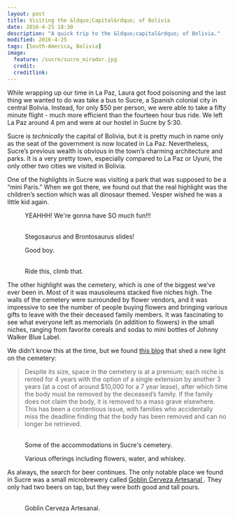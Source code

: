 ```yaml
---
layout: post
title: Visiting the &ldquo;Capital&rdquo; of Bolivia 
date: 2016-4-25 18:30
description: "A quick trip to the &ldquo;capital&rdquo; of Bolivia."
modified: 2016-4-25
tags: [South-America, Bolivia]
image:
  feature: /sucre/sucre_mirador.jpg
  credit: 
  creditlink:
---
```


While wrapping up our time in La Paz, Laura got food poisoning and the last thing we wanted to do was take a bus to Sucre, a Spanish colonial city in central Bolivia. Instead, for only $50 per person, we were able to take a fifty minute flight - much more efficient than the fourteen hour bus ride. We left La Paz around 4 pm and were at our hostel in Sucre by 5:30. 

Sucre is *technically* the capital of Bolivia, but it is pretty much in name only as the seat of the government is now located in La Paz. Nevertheless, Sucre’s previous wealth is obvious in the town’s charming architecture and parks. It is a very pretty town, especially compared to La Paz or Uyuni, the only other two cities we visited in Bolivia.

One of the highlights in Sucre was visiting a park that was supposed to be a “mini Paris.” When we got there, we found out that the real highlight was the children’s section which was all dinosaur themed. Vesper wished he was a little kid again.
<figure>
    <a href="/images/sucre/teerex_handhold.jpg"><img src="/images/sucre/teerex_handhold.jpg" alt=""></a>
    <figcaption>YEAHHH! We're gonna have SO much fun!!!</figcaption>
</figure>
<figure class="half">
    <a href="/images/sucre/stegosaurus_slide.jpg"><img src="/images/sucre/stegosaurus_slide.jpg" alt=""></a>
    <a href="/images/sucre/brontosaurus_slide.jpg"><img src="/images/sucre/brontosaurus_slide.jpg" alt=""></a>
    <figcaption>Stegosaurus and Brontosaurus slides!</figcaption>
</figure>
<figure>
    <a href="/images/sucre/petting_zoo.jpg"><img src="/images/sucre/petting_zoo.jpg" alt=""></a>
    <figcaption>Good boy.</figcaption>
</figure>
<figure class="half">
    <a href="/images/sucre/teter_totter.jpg"><img src="/images/sucre/teter_totter.jpg" alt=""></a>
    <a href="/images/sucre/fake_eiffel_tower.jpg"><img src="/images/sucre/fake_eiffel_tower.jpg" alt=""></a>
    <figcaption>Ride this, climb that.</figcaption>
</figure>

The other highlight was the cemetery, which is one of the biggest we’ve ever been in. Most of it was mausoleums stacked five niches high. The walls of the cemetery were surrounded by flower vendors, and it was impressive to see the number of people buying flowers and bringing various gifts to leave with the their deceased family members. It was fascinating to see what everyone left as memorials (in addition to flowers) in the small niches, ranging from favorite cereals and sodas to mini bottles of Johnny Walker Blue Label.

We didn’t know this at the time, but we found [this blog](http://www.sucrelife.com/sucres-general-cemetery/) that shed a new light on the cemetery:

> Despite its size, space in the cemetery is at a premium; each niche is rented for 4 years with the option of a single extension by another 3 years (at a cost of around $10,000 for a 7 year lease), after which time the body must be removed by the deceased’s family. If the family does not claim the body, it is removed to a mass grave elsewhere. This has been a contentious issue, with families who accidentally miss the deadline finding that the body has been removed and can no longer be retrieved.

<figure class="half">
    <a href="/images/sucre/cemetary_ground.jpg"><img src="/images/sucre/cemetary_ground.jpg" alt=""></a>
    <a href="/images/sucre/cemetary_rows.jpg"><img src="/images/sucre/cemetary_rows.jpg" alt=""></a>
    <figcaption>Some of the accommodations in Sucre's cemetery.</figcaption>
</figure>
<figure>
    <a href="/images/sucre/cemetary_offering.jpg"><img src="/images/sucre/cemetary_offering.jpg" alt=""></a>
    <figcaption>Various offerings including flowers, water, and whiskey.</figcaption>
</figure>

As always, the search for beer continues. The only notable place we found in Sucre was a small microbrewery called [Goblin Cerveza Artesanal
](https://www.facebook.com/goblincervezaartesanal). They only had two beers on tap, but they were both good and tall pours.
<figure class="half">
    <a href="/images/sucre/goblin_beer.jpg"><img src="/images/sucre/goblin_beer.jpg" alt=""></a>
    <a href="/images/sucre/goblin_art.jpg"><img src="/images/sucre/goblin_art.jpg" alt=""></a>
    <figcaption>Goblin Cerveza Artesanal.</figcaption>
</figure>

